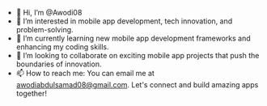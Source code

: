 - 👋 Hi, I’m @Awodi08
- 👀 I’m interested in mobile app development, tech innovation, and problem-solving.
- 🌱 I’m currently learning new mobile app development frameworks and enhancing my coding skills.
- 💞️ I’m looking to collaborate on exciting mobile app projects that push the boundaries of innovation.
- 📫 How to reach me: You can email me at awodiabdulsamad08@gmail.com. Let's connect and build amazing apps together!

<!---
Awodi08/Awodi08 is a ✨ special ✨ repository because its `README.md` (this file) appears on your GitHub profile.
You can click the Preview link to take a look at your changes.
--->
